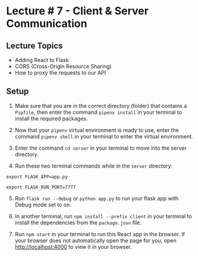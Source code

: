 # Lecture # 7 - Client & Server Communication

## Lecture Topics

- Adding React to Flask
- CORS (Cross-Origin Resource Sharing)
- How to proxy the requests to our API

## Setup

1. Make sure that you are in the correct directory (folder) that contains a `Pipfile`, then enter the command `pipenv install` in your terminal to install the required packages.

2. Now that your `pipenv` virtual environment is ready to use, enter the command `pipenv shell` in your terminal to enter the virtual environment.

3. Enter the command `cd server` in your terminal to move into the server directory.

4. Run these two terminal commands while in the `server` directory:

```
export FLASK_APP=app.py

export FLASK_RUN_PORT=7777
```

5. Run `flask run --debug` or `python app.py` to run your flask app with Debug mode set to on.

6. In another terminal, run `npm install --prefix client` in your terminal to install the dependencies from the `package.json` file.

7. Run `npm start` in your terminal to run this React app in the browser. If your browser does not automatically open the page for you, open [http://localhost:4000](http://localhost:4000) to view it in your browser.
